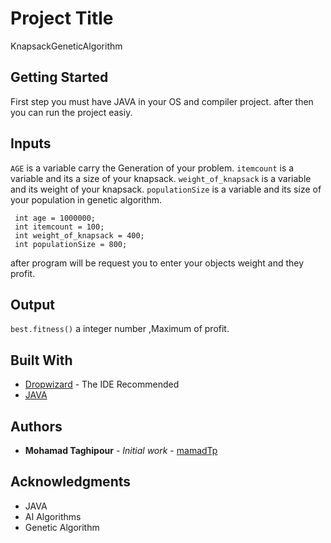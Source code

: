 # Project Title
KnapsackGeneticAlgorithm


## Getting Started
First step you must have JAVA in your OS and compiler project.
after then you can run the project easiy.

## Inputs

`AGE` is a variable carry the Generation of your problem.
`itemcount` is a variable and its a size of your knapsack.
`weight_of_knapsack` is a variable and its weight of your knapsack.
`populationSize` is a variable and its size of your population in genetic algorithm.

```
 int age = 1000000;
 int itemcount = 100;
 int weight_of_knapsack = 400;
 int populationSize = 800;
```
after program will be request you to enter your objects weight and they profit.

## Output

`best.fitness()` a integer number ,Maximum of profit.

## Built With

* [Dropwizard](https://www.jetbrains.com/products.html#) - The IDE Recommended
* [JAVA](https://www.java.com/download/) 

## Authors

* **Mohamad Taghipour** - *Initial work* - [mamadTp](https://github.com/mamadtp)


## Acknowledgments

- JAVA
- AI Algorithms
- Genetic Algorithm

